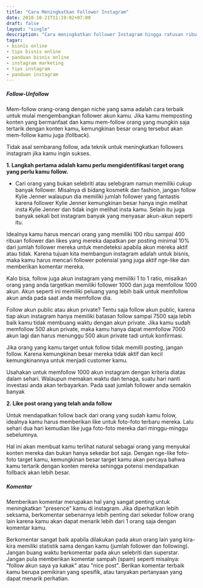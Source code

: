 ```yaml
---
title: "Cara Meningkatkan Follower Instagram"
date: 2018-10-21T11:19:02+07:00
draft: false
layout: "single"
description: "Cara meningkatkan follower Instagram hingga ratusan ribu secara cepat, tepat dan mudah. Tanpa biaya. Simak cara mendapatkan uang dari internet hanya di bisnis.tech."
tagar: 
- bisnis online
- tips bisnis online
- panduan bisnis online
- instagram marketing
- tips instagram
- panduan instagram
---
```


##### Follow-Unfollow

Mem-follow orang-orang dengan niche yang sama adalah cara terbaik untuk mulai mengembangkan follower akun kamu. Jika kamu memposting konten yang bermanfaat dan kamu mem-follow orang yang mungkin saja tertarik dengan konten kamu, kemungkinan besar orang tersebut akan mem-follow kamu juga (follback).

Tidak asal sembarang follow, ada teknik untuk meningkatkan followers instagram jika kamu ingin sukses.

**1. Langkah pertama adalah kamu perlu mengidentifikasi target orang yang perlu kamu follow.**

- Cari orang yang bukan selebriti atau selebgram namun memiliki cukup banyak follower. Misalnya di bidang kosmetik dan fashion, jangan follow Kylie Jenner walaupun dia memiliki jumlah follower yang fantastis karena follower Kylie Jenner kemungkinan besar hanya ingin melihat insta Kylie Jenner dan tidak ingin melihat insta kamu. Selain itu juga banyak sekali bot instagram banyak yang menyasar akun-akun seperti itu.

Idealnya kamu harus mencari orang yang memiliki 100 ribu sampai 400 ribuan follower dan likes yang mereka dapatkan per posting minimal 10% dari jumlah follower mereka untuk mendeteksi apabila akun mereka aktif atau tidak. Karena tujuan kita membangun instagram adalah untuk bisnis, maka kamu harus mencari follower potensial yang juga aktif nge-like dan memberikan komentar mereka. 

Kalo bisa, follow juga akun instagram yang memiliki 1 to 1 ratio, misalkan orang yang anda targetkan memiliki follower 1000 dan juga memfollow 1000 akun. Akun seperti ini memiliki peluang yang lebih baik untuk memfollow akun anda pada saat anda memfollow dia.

Follow akun public atau akun private? Tentu saja follow akun public, karena tiap akun instagram hanya memiliki batasan follow sampai 7500 saja lebih baik kamu tidak membuang waktu dengan akun private. Jika kamu sudah memfollow 500 akun private, maka  kamu hanya dapat memfollow 7000 akun lagi dan harus menunggu 500 akun private tadi untuk konfirmasi. 

Jika orang yang kamu target untuk follow tidak memilli posting, jangan follow. Karena kemungkinan besar mereka tidak aktif dan kecil kemungkinannya untuk menjadi customer kamu.

Usahakan untuk memfollow 1000 akun instagram dengan kriteria diatas dalam sehari. Walaupun memakan waktu dan tenaga, suatu hari nanti investasi anda akan terbayarkan. Pada saat jumlah follower anda semakin banyak

**2. Like post orang yang telah anda follow**

Untuk mendapatkan follow back dari orang yang sudah kamu folow, idealnya kamu harus memberikan like untuk foto-foto terbaru mereka. Lalu sehari dua hari kemudian like juga foto-foto mereka dari minggu-minggu sebelumnya.

Hal ini akan membuat kamu terlihat natural sebagai orang yang menyukai konten mereka dan bukan hanya sekedar bot saja. Dengan nge-like foto-foto target kamu, kemungkinan besar target kamu akan percaya bahwa kamu tertarik dengan konten mereka sehingga potensi mendapatkan follback akan lebih besar.

##### Komentar

Memberikan komentar merupakan hal yang sangat penting untuk meningkatkan "presence" kamu di instagram. Jika diperhatikan lebih seksama, berkomentar sebenarnya lebih penting dari sekedar follow orang lain karena kamu akan dapat menarik lebih dari 1 orang saja dengan komentar kamu.

Berkomentar sangat baik apabila dilakukan pada akun orang lain yang kira-kira memiliki statistik sama dengan kamu (jumlah follower dan following). Jangan buang waktu berkomentar pada akun selebriti dan superstar. Jangan pula memberikan komentar sampah (spam) seperti misalnya: "follow akun saya ya kakak" atau "nice post". Berikan komentar terbaik kamu berupa pemikiran yang spesifik, atau tanyakan pertanyaan yang dapat menarik perhatian.



